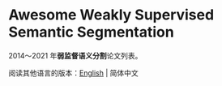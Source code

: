 # Awesome Weakly Supervised Semantic Segmentation

2014～2021 年**弱监督语义分割**论文列表。

阅读其他语言的版本：[English](./README.md) | 简体中文
